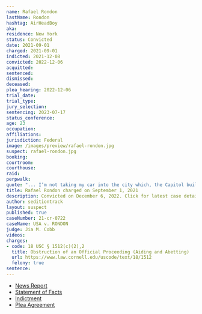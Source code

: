 ```yaml
---
name: Rafael Rondon
lastName: Rondon
hashtag: AirHeadBoy
aka:
residence: New York
status: Convicted
date: 2021-09-01
charged: 2021-09-01
indicted: 2021-12-08
convicted: 2022-12-06
acquitted:
sentenced:
dismissed:
deceased:
plea_hearing: 2022-12-06
trial_date:
trial_type:
jury_selection:
sentencing: 2023-07-17
status_conference:
age: 23
occupation:
affiliations:
jurisdiction: Federal
image: /images/preview/rafael-rondon.jpg
suspect: rafael-rondon.jpg
booking:
courtroom:
courthouse:
raid:
perpwalk:
quote: "... I’m not taking my car into the city which, the Capitol building I’m about to break into."
title: Rafael Rondon charged on September 1, 2021
description: Convicted on December 6, 2022. Click for latest case details.
author: seditiontrack
layout: suspect
published: true
caseNumber: 21-cr-0722
caseName: USA v. RONDON
judge: Jia M. Cobb
videos:
charges:
- code: 18 USC § 1512(c)(2),2
  title: Obstruction of an Official Proceeding (Aiding and Abetting)
  url: https://www.law.cornell.edu/uscode/text/18/1512
  felony: true
sentence:
---
```

- [News Report](https://www.wwnytv.com/2021/10/01/watertown-man-his-mother-facing-federal-charges-jan-6th-capitol-riot/)
- [Statement of Facts](https://extremism.gwu.edu/sites/g/files/zaxdzs2191/f/Maryann%20Mooney-Rondon%20and%20Rafael%20Rondon%20Statement%20of%20Facts.pdf)
- [Indictment](https://extremism.gwu.edu/sites/g/files/zaxdzs2191/f/Maryann%20Mooney-Rondon%20and%20Rafael%20Rondon%20Indictment.pdf)
- [Plea Agreement](https://www.justice.gov/usao-dc/case-multi-defendant/file/1562791/download)
